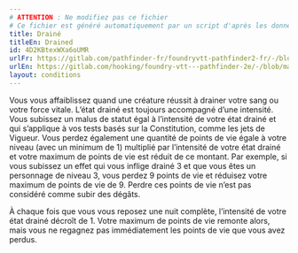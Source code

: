 ```yaml
---
# ATTENTION : Ne modifiez pas ce fichier
# Ce fichier est généré automatiquement par un script d'après les données du module Foundry VTT officiel et de sa traduction
title: Drainé
titleEn: Drained
id: 4D2KBtexWXa6oUMR
urlFr: https://gitlab.com/pathfinder-fr/foundryvtt-pathfinder2-fr/-/blob/master/data/conditionitems/4D2KBtexWXa6oUMR.htm
urlEn: https://gitlab.com/hooking/foundry-vtt---pathfinder-2e/-/blob/master/packs/data/conditionitems.db/drained.json
layout: conditions
---
```

Vous vous affaiblissez quand une créature réussit à drainer votre sang ou votre force vitale. L’état drainé est toujours accompagné d’une intensité. Vous subissez un malus de statut égal à l’intensité de votre état drainé et qui s’applique à vos tests basés sur la Constitution, comme les jets de Vigueur. Vous perdez également une quantité de points de vie égale à votre niveau (avec un minimum de 1) multiplié par l’intensité de votre état drainé et votre maximum de points de vie est réduit de ce montant. Par exemple, si vous subissez un effet qui vous inflige drainé 3 et que vous êtes un personnage de niveau 3, vous perdez 9 points de vie et réduisez votre maximum de points de vie de 9. Perdre ces points de vie n’est pas considéré comme subir des dégâts.

À chaque fois que vous vous reposez une nuit complète, l’intensité de votre état drainé décroît de 1. Votre maximum de points de vie remonte alors, mais vous ne regagnez pas immédiatement les points de vie que vous avez perdus.
